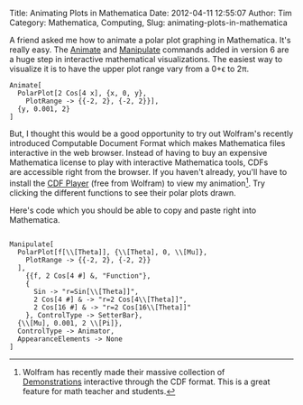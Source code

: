 Title: Animating Plots in Mathematica
Date: 2012-04-11 12:55:07
Author: Tim
Category: Mathematica, Computing,
Slug: animating-plots-in-mathematica

A friend asked me how to animate a polar plot graphing in Mathematica. It's really easy. The [Animate](http://reference.wolfram.com/mathematica/ref/Animate.html) and [Manipulate](http://reference.wolfram.com/mathematica/ref/Manipulate.html) commands added in version 6 are a huge step in interactive mathematical visualizations. The easiest way to visualize it is to have the upper plot range vary from a 0+ϵ to 2π.

<pre><code>Animate[
  PolarPlot[2 Cos[4 x], {x, 0, y},
    PlotRange -> {{-2, 2}, {-2, 2}}],
  {y, 0.001, 2}
]</code></pre>

But, I thought this would be a good opportunity to try out Wolfram's recently introduced Computable Document Format which makes Mathematica files interactive in the web browser. Instead of having to buy an expensive Mathematica license to play with interactive Mathematica tools, CDFs are accessible right from the browser. If you haven't already, you'll have to install the [CDF Player](http://www.wolfram.com/cdf-player/?src=google&136-2+phrase-wolfram%20CDF&gclid=CPaRsu6era8CFUhl7AodeGGPqg) (free from Wolfram) to view my animation[^1]. Try clicking the different functions to see their polar plots drawn.


<script type="text/javascript" src="http://www.wolfram.com/cdf-player/plugin/v2.1/cdfplugin.js"></script>
<script type="text/javascript">
	var cdf = new cdfplugin();
	cdf.embed('http://www4.ncsu.edu/~tdhopper/stiglerdiet/PolarPlot.cdf', "500", "500");
</script>

Here's code which you should be able to copy and paste right into Mathematica.

<pre><code>
Manipulate[
  PolarPlot[f[\\[Theta]], {\\[Theta], 0, \\[Mu]},
    PlotRange -> {{-2, 2}, {-2, 2}}
  ],
    {{f, 2 Cos[4 #] &, "Function"},
    {
      Sin -> "r=Sin[\\[Theta]]",
      2 Cos[4 #] & -> "r=2 Cos[4\\[Theta]]",
      2 Cos[16 #] & -> "r=2 Cos[16\\[Theta]]"
    }, ControlType -> SetterBar},
  {\\[Mu], 0.001, 2 \\[Pi]},
  ControlType -> Animator,
  AppearanceElements -> None
]
</code></pre>

[^1]: Wolfram has recently made their massive collection of [Demonstrations](http://demonstrations.wolfram.com/) interactive through the CDF format. This is a great feature for math teacher and students.
